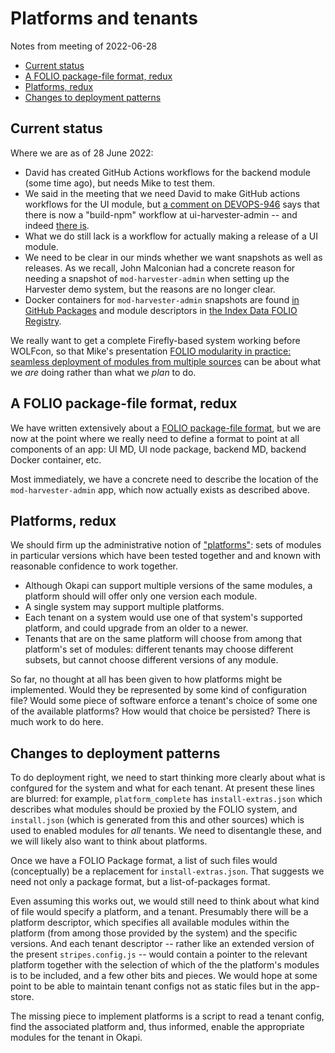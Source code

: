 # Platforms and tenants

Notes from meeting of 2022-06-28


<!-- md2toc -l 2 platform-and-tenant.md -->
* [Current status](#current-status)
* [A FOLIO package-file format, redux](#a-folio-package-file-format-redux)
* [Platforms, redux](#platforms-redux)
* [Changes to deployment patterns](#changes-to-deployment-patterns)


## Current status

Where we are as of 28 June 2022:

* David has created GitHub Actions workflows for the backend module (some time ago), but needs Mike to test them.
* We said in the meeting that we need David to make GitHub actions workflows for the UI module, but [a comment on DEVOPS-946](https://jira.indexdata.com/browse/DEVOPS-946?focusedCommentId=1841464&page=com.atlassian.jira.plugin.system.issuetabpanels:comment-tabpanel#comment-1841464) says that there is now a "build-npm" workflow at ui-harvester-admin -- and indeed [there is](https://github.com/indexdata/ui-harvester-admin/actions/workflows/build-npm.yml).
* What we do still lack is a workflow for actually making a release of a UI module.
* We need to be clear in our minds whether we want snapshots as well as releases. As we recall, John Malconian had a concrete reason for needing a snapshot of `mod-harvester-admin` when setting up the Harvester demo system, but the reasons are no longer clear.
* Docker containers for `mod-harvester-admin` snapshots are found [in GitHub Packages](https://github.com/indexdata/mod-harvester-admin/pkgs/container/mod-harvester-admin) and module descriptors in [the Index Data FOLIO Registry](https://registry.folio-dev.indexdata.com/_/proxy/modules).

We really want to get a complete Firefly-based system working before WOLFcon, so that Mike's presentation [FOLIO modularity in practice: seamless deployment of modules from multiple sources](https://wolfcon2022.sched.com/event/14ANV/folio-modularity-in-practice-seamless-deployment-of-modules-from-multiple-sources?linkback=grid) can be about what we _are_ doing rather than what we _plan_ to do.


## A FOLIO package-file format, redux

We have written extensively about a [FOLIO package-file format](package.md), but we are now at the point where we really need to define a format to point at all components of an app: UI MD, UI node package, backend MD, backend Docker container, etc.

Most immediately, we have a concrete need to describe the location of the `mod-harvester-admin` app, which now actually exists as described above.


## Platforms, redux

We should firm up the administrative notion of ["platforms"](cluster-architecture.md#platforms): sets of modules in particular versions which have been tested together and and known with reasonable confidence to work together.
* Although Okapi can support multiple versions of the same modules, a platform should will offer only one version each module.
* A single system may support multiple platforms.
* Each tenant on a system would use one of that system's supported platform, and could upgrade from an older to a newer.
* Tenants that are on the same platform will choose from among that platform's set of modules: different tenants may choose different subsets, but cannot choose different versions of any module.

So far, no thought at all has been given to how platforms might be implemented. Would they be represented by some kind of configuration file? Would some piece of software enforce a tenant's choice of some one of the available platforms? How would that choice be persisted? There is much work to do here.


## Changes to deployment patterns

To do deployment right, we need to start thinking more clearly about what is confgured for the system and what for each tenant. At present these lines are blurred: for example, `platform_complete` has `install-extras.json` which describes what modules should be proxied by the FOLIO system, and `install.json` (which is generated from this and other sources) which is used to enabled modules for _all_ tenants. We need to disentangle these, and we will likely also want to think about platforms.

Once we have a FOLIO Package format, a list of such files would (conceptually) be a replacement for `install-extras.json`. That suggests we need not only a package format, but a list-of-packages format.

Even assuming this works out, we would still need to think about what kind of file would specify a platform, and a tenant. Presumably there will be a platform descriptor, which specifies all available modules within the platform (from among those provided by the system) and the specific versions. And each tenant descriptor -- rather like an extended version of the present `stripes.config.js` -- would contain a pointer to the relevant platform together with the selection of which of the the platform's modules is to be included, and a few other bits and pieces. We would hope at some point to be able to maintain tenant configs not as static files but in the app-store.

The missing piece to implement platforms is a script to read a tenant config, find the associated platform and, thus informed, enable the appropriate modules for the tenant in Okapi.


